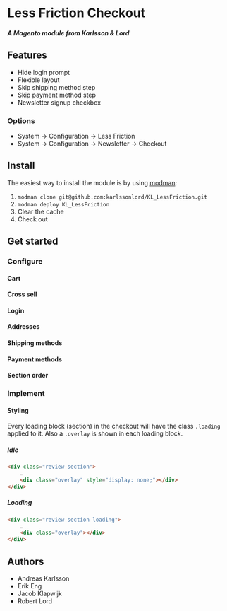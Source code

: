 # Less Friction Checkout

##### A Magento module from Karlsson & Lord

## Features

* Hide login prompt
* Flexible layout
* Skip shipping method step
* Skip payment method step
* Newsletter signup checkbox

### Options

* System -> Configuration -> Less Friction
* System -> Configuration -> Newsletter -> Checkout

## Install

The easiest way to install the module is by using [modman](https://github.com/karlssonlord/modman):

1. `modman clone git@github.com:karlssonlord/KL_LessFriction.git`
2. `modman deploy KL_LessFriction`
3. Clear the cache
4. Check out


## Get started

### Configure

#### Cart

#### Cross sell

#### Login

#### Addresses

#### Shipping methods

#### Payment methods

#### Section order

### Implement

#### Styling

Every loading block (section) in the checkout will have the class `.loading` applied to it. Also a `.overlay` is shown in each loading block.

##### Idle

```html
<div class="review-section">
    …
    <div class="overlay" style="display: none;"></div>
</div>
```

##### Loading

```html
<div class="review-section loading">
    …
    <div class="overlay"></div>
</div>
```

## Authors

* Andreas Karlsson
* Erik Eng
* Jacob Klapwijk
* Robert Lord
